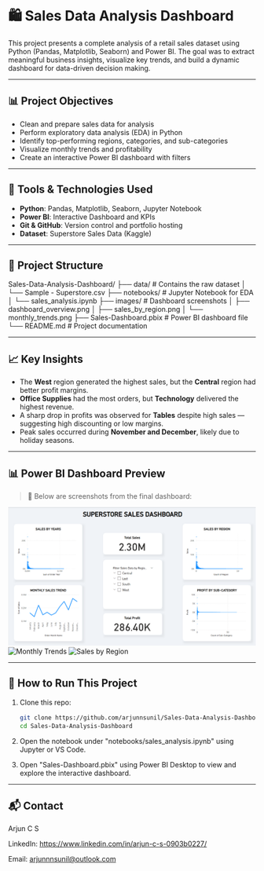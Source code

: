 # 🛍️ Sales Data Analysis Dashboard

This project presents a complete analysis of a retail sales dataset using Python (Pandas, Matplotlib, Seaborn) and Power BI. The goal was to extract meaningful business insights, visualize key trends, and build a dynamic dashboard for data-driven decision making.

---

## 📊 Project Objectives

- Clean and prepare sales data for analysis
- Perform exploratory data analysis (EDA) in Python
- Identify top-performing regions, categories, and sub-categories
- Visualize monthly trends and profitability
- Create an interactive Power BI dashboard with filters

---

## 🧰 Tools & Technologies Used

- **Python**: Pandas, Matplotlib, Seaborn, Jupyter Notebook
- **Power BI**: Interactive Dashboard and KPIs
- **Git & GitHub**: Version control and portfolio hosting
- **Dataset**: Superstore Sales Data (Kaggle)

---

## 📁 Project Structure

Sales-Data-Analysis-Dashboard/
├── data/ # Contains the raw dataset
│ └── Sample - Superstore.csv
├── notebooks/ # Jupyter Notebook for EDA
│ └── sales_analysis.ipynb
├── images/ # Dashboard screenshots
│ ├── dashboard_overview.png
│ ├── sales_by_region.png
│ └── monthly_trends.png
├── Sales-Dashboard.pbix # Power BI dashboard file
└── README.md # Project documentation

---

## 📈 Key Insights

- The **West** region generated the highest sales, but the **Central** region had better profit margins.
- **Office Supplies** had the most orders, but **Technology** delivered the highest revenue.
- A sharp drop in profits was observed for **Tables** despite high sales — suggesting high discounting or low margins.
- Peak sales occurred during **November and December**, likely due to holiday seasons.

---

## 📊 Power BI Dashboard Preview

> 📌 Below are screenshots from the final dashboard:

![Dashboard Overview](images/dashboard_overview.png)
![Monthly Trends](images/monthly_trends.png)
![Sales by Region](images/sales_by_region.png)

---

## 🚀 How to Run This Project

1. Clone this repo:
   ```bash
   git clone https://github.com/arjunnsunil/Sales-Data-Analysis-Dashboard.git
   cd Sales-Data-Analysis-Dashboard

2. Open the notebook under "notebooks/sales_analysis.ipynb" using Jupyter or VS Code.

3. Open "Sales-Dashboard.pbix" using Power BI Desktop to view and explore the interactive dashboard.

---

## 📬 Contact
Arjun C S

LinkedIn: https://www.linkedin.com/in/arjun-c-s-0903b0227/

Email: arjunnnsunil@outlook.com